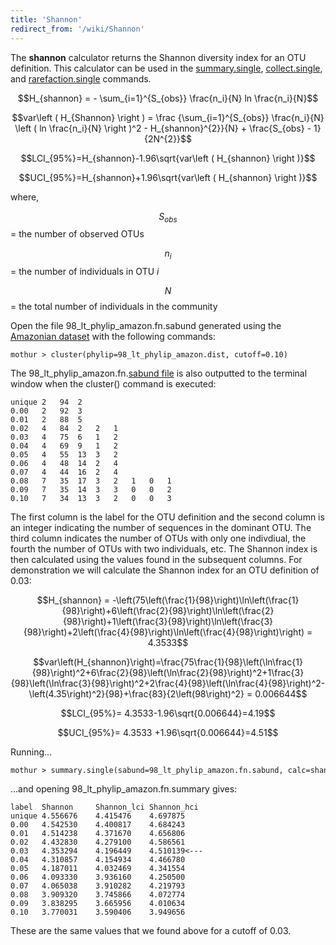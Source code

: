 ```yaml
---
title: 'Shannon'
redirect_from: '/wiki/Shannon'
---
```

The **shannon** calculator returns the Shannon
diversity index for an OTU definition. This calculator can be used in
the [summary.single](summary.single),
[collect.single](collect.single), and
[rarefaction.single](rarefaction.single) commands.

$$H_{shannon} = - \sum_{i=1}^{S_{obs}} \frac{n_i}{N} ln \frac{n_i}{N}$$

$$var\left ( H_{Shannon} \right ) = \frac {\sum_{i=1}^{S_{obs}} \frac{n_i}{N} \left ( ln \frac{n_i}{N} \right )^2 - H_{shannon}^{2}}{N} + \frac{S_{obs} - 1}{2N^{2}}$$

$$LCI_{95%}=H_{shannon}-1.96\sqrt{var\left ( H_{shannon} \right )}$$

$$UCI_{95%}=H_{shannon}+1.96\sqrt{var\left ( H_{shannon} \right )}$$

where,

$$S_{obs}$$ = the number of observed OTUs

$$n_i$$ = the number of individuals in OTU <i>i</i>

$$N$$ = the total number of individuals in the community

Open the file 98\_lt\_phylip\_amazon.fn.sabund generated using the [
Amazonian dataset](https://mothur.s3.us-east-2.amazonaws.com/wiki/amazondata.zip) with the following
commands:

    mothur > cluster(phylip=98_lt_phylip_amazon.dist, cutoff=0.10)

The 98\_lt\_phylip\_amazon.fn.[sabund file](sabund_file) is
also outputted to the terminal window when the cluster() command is
executed:

    unique 2   94  2   
    0.00   2   92  3   
    0.01   2   88  5   
    0.02   4   84  2   2   1   
    0.03   4   75  6   1   2   
    0.04   4   69  9   1   2   
    0.05   4   55  13  3   2   
    0.06   4   48  14  2   4   
    0.07   4   44  16  2   4   
    0.08   7   35  17  3   2   1   0   1   
    0.09   7   35  14  3   3   0   0   2   
    0.10   7   34  13  3   2   0   0   3   

The first column is the label for the OTU definition and the second
column is an integer indicating the number of sequences in the dominant
OTU. The third column indicates the number of OTUs with only one
indivdiual, the fourth the number of OTUs with two individuals, etc. The
Shannon index is then calculated using the values found in the
subsequent columns. For demonstration we will calculate the Shannon
index for an OTU definition of 0.03:

$$H_{shannon} = -\left(75\left(\frac{1}{98}\right)\ln\left(\frac{1}{98}\right)+6\left(\frac{2}{98}\right)\ln\left(\frac{2}{98}\right)+1\left(\frac{3}{98}\right)\ln\left(\frac{3}{98}\right)+2\left(\frac{4}{98}\right)\ln\left(\frac{4}{98}\right)\right) = 4.3533$$

$$var\left(H_{shannon}\right)=\frac{75\frac{1}{98}\left(\ln\frac{1}{98}\right)^2+6\frac{2}{98}\left(\ln\frac{2}{98}\right)^2+1\frac{3}{98}\left(\ln\frac{3}{98}\right)^2+2\frac{4}{98}\left(\ln\frac{4}{98}\right)^2-\left(4.35\right)^2}{98}+\frac{83}{2\left(98\right)^2} = 0.006644$$

$$LCI_{95%}= 4.3533-1.96\sqrt{0.006644}=4.19$$

$$UCI_{95%}= 4.3533 +1.96\sqrt{0.006644}=4.51$$

Running\...

    mothur > summary.single(sabund=98_lt_phylip_amazon.fn.sabund, calc=shannon)

\...and opening 98\_lt\_phylip\_amazon.fn.summary gives:

    label  Shannon     Shannon_lci Shannon_hci
    unique 4.556676    4.415476    4.697875
    0.00   4.542530    4.400817    4.684243
    0.01   4.514238    4.371670    4.656806
    0.02   4.432830    4.279100    4.586561
    0.03   4.353294    4.196449    4.510139<---
    0.04   4.310857    4.154934    4.466780
    0.05   4.187011    4.032469    4.341554
    0.06   4.093330    3.936160    4.250500
    0.07   4.065038    3.910282    4.219793
    0.08   3.909320    3.745866    4.072774
    0.09   3.838295    3.665956    4.010634
    0.10   3.770031    3.590406    3.949656

These are the same values that we found above for a cutoff of 0.03.
